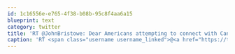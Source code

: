 ```yaml
---
id: 1c16556e-e765-4f38-b08b-95c8f4aa6a15
blueprint: text
category: twitter
title: 'RT @JohnBristowe: Dear Americans attempting to connect with Canadians: none of us find the "eh?" thing funny. In fact, you''re trying too ...'
caption: 'RT <span class="username username_linked">@<a href="https://twitter.com/JohnBristowe" title="John Bristowe">JohnBristowe</a></span>: Dear Americans attempting to connect with Canadians: none of us find the "eh?" thing funny. In fact, you''re trying too ...'
---
```


